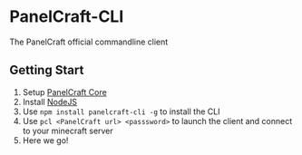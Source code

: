 # PanelCraft-CLI

The PanelCraft official commandline client

## Getting Start

1. Setup [PanelCraft Core](https://github.com/LittleSheep2010/PanelCraft-Core)
2. Install [NodeJS](https://nodejs.org/en/download/)
3. Use `npm install panelcraft-cli -g` to install the CLI
4. Use `pcl <PanelCraft url> <passsword>` to launch the client and connect to your minecraft server
5. Here we go!